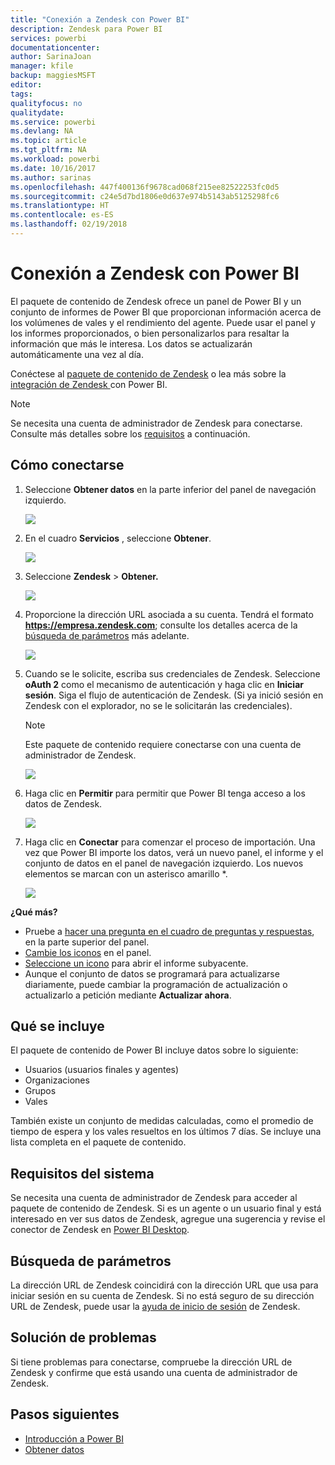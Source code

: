 ```yaml
---
title: "Conexión a Zendesk con Power BI"
description: Zendesk para Power BI
services: powerbi
documentationcenter: 
author: SarinaJoan
manager: kfile
backup: maggiesMSFT
editor: 
tags: 
qualityfocus: no
qualitydate: 
ms.service: powerbi
ms.devlang: NA
ms.topic: article
ms.tgt_pltfrm: NA
ms.workload: powerbi
ms.date: 10/16/2017
ms.author: sarinas
ms.openlocfilehash: 447f400136f9678cad068f215ee82522253fc0d5
ms.sourcegitcommit: c24e5d7bd1806e0d637e974b5143ab5125298fc6
ms.translationtype: HT
ms.contentlocale: es-ES
ms.lasthandoff: 02/19/2018
---
```

# <a name="connect-to-zendesk-with-power-bi"></a>Conexión a Zendesk con Power BI
El paquete de contenido de Zendesk ofrece un panel de Power BI y un conjunto de informes de Power BI que proporcionan información acerca de los volúmenes de vales y el rendimiento del agente. Puede usar el panel y los informes proporcionados, o bien personalizarlos para resaltar la información que más le interesa.  Los datos se actualizarán automáticamente una vez al día. 

Conéctese al [paquete de contenido de Zendesk](https://app.powerbi.com/getdata/services/zendesk) o lea más sobre la [integración de Zendesk ](https://powerbi.microsoft.com/integrations/zendesk)con Power BI.

>[!NOTE]
>Se necesita una cuenta de administrador de Zendesk para conectarse. Consulte más detalles sobre los [requisitos](#Requirements) a continuación.

## <a name="how-to-connect"></a>Cómo conectarse
1. Seleccione **Obtener datos** en la parte inferior del panel de navegación izquierdo.
   
   ![](media/service-connect-to-zendesk/pbi_getdata.png)
2. En el cuadro **Servicios** , seleccione **Obtener**.
   
   ![](media/service-connect-to-zendesk/pbi_getservices.png) 
3. Seleccione **Zendesk** \> **Obtener.**
   
   ![](media/service-connect-to-zendesk/zendesk.png)
4. Proporcione la dirección URL asociada a su cuenta. Tendrá el formato **https://empresa.zendesk.com**; consulte los detalles acerca de la [búsqueda de parámetros](#FindingParams) más adelante.
   
   ![](media/service-connect-to-zendesk/pbi_zendeskconnect.png)
5. Cuando se le solicite, escriba sus credenciales de Zendesk.  Seleccione **oAuth 2** como el mecanismo de autenticación y haga clic en **Iniciar sesión**. Siga el flujo de autenticación de Zendesk. (Si ya inició sesión en Zendesk con el explorador, no se le solicitarán las credenciales).
   
   > [!NOTE]
   > Este paquete de contenido requiere conectarse con una cuenta de administrador de Zendesk. 
   > 
   > 
   
   ![](media/service-connect-to-zendesk/pbi_zendesksignin.png)
6. Haga clic en **Permitir** para permitir que Power BI tenga acceso a los datos de Zendesk.
   
   ![](media/service-connect-to-zendesk/zendesk2.jpg)
7. Haga clic en **Conectar** para comenzar el proceso de importación. Una vez que Power BI importe los datos, verá un nuevo panel, el informe y el conjunto de datos en el panel de navegación izquierdo. Los nuevos elementos se marcan con un asterisco amarillo \*.
   
   ![](media/service-connect-to-zendesk/pbi_zendeskdash.png)

**¿Qué más?**

* Pruebe a [hacer una pregunta en el cuadro de preguntas y respuestas](power-bi-q-and-a.md), en la parte superior del panel.
* [Cambie los iconos](service-dashboard-edit-tile.md) en el panel.
* [Seleccione un icono](service-dashboard-tiles.md) para abrir el informe subyacente.
* Aunque el conjunto de datos se programará para actualizarse diariamente, puede cambiar la programación de actualización o actualizarlo a petición mediante **Actualizar ahora**.

## <a name="whats-included"></a>Qué se incluye
El paquete de contenido de Power BI incluye datos sobre lo siguiente:  

* Usuarios (usuarios finales y agentes)  
* Organizaciones  
* Grupos  
* Vales  

También existe un conjunto de medidas calculadas, como el promedio de tiempo de espera y los vales resueltos en los últimos 7 días. Se incluye una lista completa en el paquete de contenido.

<a name="Requirements"></a>

## <a name="system-requirements"></a>Requisitos del sistema
Se necesita una cuenta de administrador de Zendesk para acceder al paquete de contenido de Zendesk. Si es un agente o un usuario final y está interesado en ver sus datos de Zendesk, agregue una sugerencia y revise el conector de Zendesk en [Power BI Desktop](desktop-connect-to-data.md).

<a name="FindingParams"></a>

## <a name="finding-parameters"></a>Búsqueda de parámetros
La dirección URL de Zendesk coincidirá con la dirección URL que usa para iniciar sesión en su cuenta de Zendesk. Si no está seguro de su dirección URL de Zendesk, puede usar la [ayuda de inicio de sesión](https://www.zendesk.com/login/) de Zendesk.

## <a name="troubleshooting"></a>Solución de problemas
Si tiene problemas para conectarse, compruebe la dirección URL de Zendesk y confirme que está usando una cuenta de administrador de Zendesk.

## <a name="next-steps"></a>Pasos siguientes
* [Introducción a Power BI](service-get-started.md)
* [Obtener datos](service-get-data.md)

